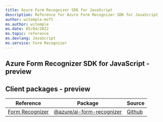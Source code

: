 ```yaml
---
title: Azure Form Recognizer SDK for JavaScript
description: Reference for Azure Form Recognizer SDK for JavaScript
author: witemple-msft
ms.author: witemple
ms.date: 05/04/2022
ms.topic: reference
ms.devlang: JavaScript
ms.service: Form Recognizer
---
```

## Azure Form Recognizer SDK for JavaScript - preview
## Client packages - preview
| Reference | Package | Source |
|---|---|---|
|[Form Recognizer](javascript/api/overview/azure/ai-form-recognizer-readme)|[@azure/ai-form-recognizer](https://www.npmjs.com/package/@azure/ai-form-recognizer)|[Github](https://github.com/Azure/azure-sdk-for-js/blob/main/sdk/formrecognizer/ai-form-recognizer)|

